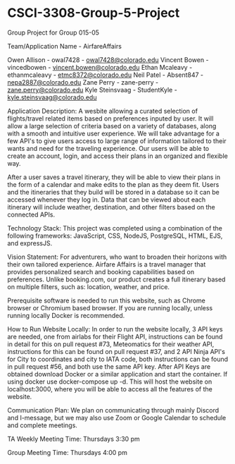 # CSCI-3308-Group-5-Project
Group Project for Group 015-05

Team/Application Name - AirfareAffairs

Owen Allison - owal7428 - owal7428@colorado.edu
Vincent Bowen - vincedbowen - vincent.bowen@colorado.edu
Ethan Mcaleavy - ethanmcaleavy - etmc8372@colorado.edu
Neil Patel - Absent847 - nepa2887@colorado.edu
Zane Perry - zane-perry - zane.perry@colorado.edu
Kyle Steinsvaag - StudentKyle - kyle.steinsvaag@colorado.edu

Application Description:
A wesbite allowing a curated selection of flights/travel related items based on preferences inputed by user. It will allow a large selection of criteria based on a variety of databases, along with a smooth and intuitive user experience. We will take advantage for a few API's to give users access to large range of information tailored to their wants and need for the traveling experience. Our users will be able to create an account, login, and access their plans in an organized and flexible way.

After a user saves a travel itinerary, they will be able to view their plans in the form of a calendar and make edits to the plan as they deem fit. Users and the itineraries that they build will be stored in a database so it can be accessed whenever they log in. Data that can be viewed about each itinerary will include weather, destination, and other filters based on the connected APIs.

Technology Stack:
This project was completed using a combination of the following frameworks: JavaScript, CSS, NodeJS, PostgreSQL, HTML, EJS, and expressJS.

Vision Statement: 
For adventurers, who want to broaden their horizons with their own tailored experience. Airfare Affairs is a travel manager that provides personalized search and booking capabilities based on preferences. Unlike booking.com, our product creates a full itinerary based on multiple filters, such as: location, weather, and price. 

Prerequisite software is needed to run this website, such as Chrome browser or Chromium based browser. If you are running locally, unless running locally Docker is recommended.

How to Run Website Locally:
In order to run the website locally, 3 API keys are needed, one from airlabs for their Flight API, instructions can be found in detail for this on pull request #73, Meteomatics for their weather API, instructions for this can be found on pull request #37, and 2 API Ninja API's for City to coordinates and city to IATA code, both instructions can be found in pull request #56, and both use the same API key. After API Keys are obtained download Docker or a similar application and start the container. If using docker use docker-compose up -d. This will host the website on localhost:3000, where you will be able to access all the features of the website.


Communication Plan:
We plan on communicating through mainly Discord and I-message, but we may also use Zoom or Google Calendar to schedule and complete meetings.

TA Weekly Meeting Time:
Thursdays 3:30 pm

Group Meeting Time:
Thursdays 4:00 pm
